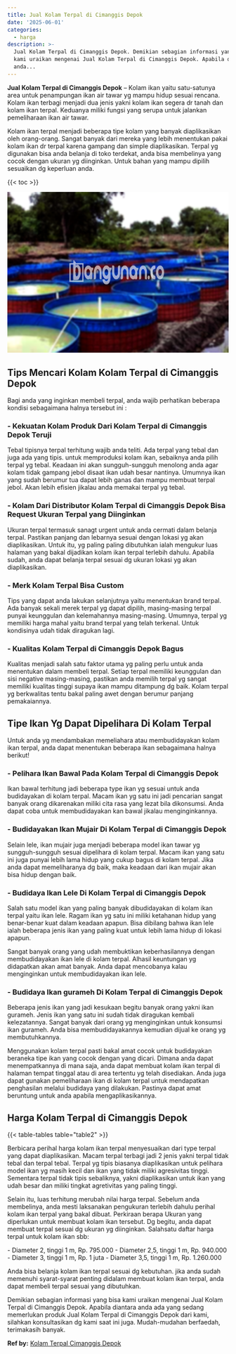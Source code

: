 ```yaml
---
title: Jual Kolam Terpal di Cimanggis Depok
date: '2025-06-01'
categories:
  - harga
description: >-
  Jual Kolam Terpal di Cimanggis Depok. Demikian sebagian informasi yang bisa
  kami uraikan mengenai Jual Kolam Terpal di Cimanggis Depok. Apabila diantara
  anda...
---
```


**Jual Kolam Terpal di Cimanggis Depok** – Kolam ikan yaitu satu-satunya area untuk penampungan ikan air tawar yg mampu hidup sesuai rencana. Kolam ikan terbagi menjadi dua jenis yakni kolam ikan segera dr tanah dan kolam ikan terpal. Keduanya miliki fungsi yang serupa untuk jalankan pemeliharaan ikan air tawar.

Kolam ikan terpal menjadi beberapa tipe kolam yang banyak diaplikasikan oleh orang-orang. Sangat banyak dari mereka yang lebih menentukan pakai kolam ikan dr terpal karena gampang dan simple diaplikasikan. Terpal yg digunakan bisa anda belanja di toko terdekat, anda bisa membelinya yang cocok dengan ukuran yg diinginkan. Untuk bahan yang mampu dipilih sesuaikan dg keperluan anda.

{{< toc >}}

![Jual Kolam Terpal di Cimanggis Depok](/images/jual-kolam-terpal-42.png)

## Tips Mencari Kolam Kolam Terpal di Cimanggis Depok

Bagi anda yang inginkan membeli terpal, anda wajib perhatikan beberapa kondisi sebagaimana halnya tersebut ini :

### \- Kekuatan Kolam Produk Dari Kolam Terpal di Cimanggis Depok Teruji

Tebal tipisnya terpal terhitung wajib anda teliti. Ada terpal yang tebal dan juga ada yang tipis. untuk memproduksi kolam ikan, sebaiknya anda pilih terpal yg tebal. Keadaan ini akan sungguh-sungguh menolong anda agar kolam tidak gampang jebol disaat ikan udah besar nantinya. Umumnya ikan yang sudah berumur tua dapat lebih ganas dan mampu membuat terpal jebol. Akan lebih efisien jikalau anda memakai terpal yg tebal.

### \- Kolam Dari Distributor Kolam Terpal di Cimanggis Depok Bisa Request Ukuran Terpal yang Diinginkan

Ukuran terpal termasuk sanagt urgent untuk anda cermati dalam belanja terpal. Pastikan panjang dan lebarnya sesuai dengan lokasi yg akan diaplikasikan. Untuk itu, yg paling paling dibutuhkan ialah mengukur luas halaman yang bakal dijadikan kolam ikan terpal terlebih dahulu. Apabila sudah, anda dapat belanja terpal sesuai dg ukuran lokasi yg akan diaplikasikan.

### \- Merk Kolam Terpal Bisa Custom

Tips yang dapat anda lakukan selanjutnya yaitu menentukan brand terpal. Ada banyak sekali merek terpal yg dapat dipilih, masing-masing terpal punyai keunggulan dan kelemahannya masing-masing. Umumnya, terpal yg memiliki harga mahal yaitu brand terpal yang telah terkenal. Untuk kondisinya udah tidak diragukan lagi.

### \- Kualitas Kolam Terpal di Cimanggis Depok Bagus

Kualitas menjadi salah satu faktor utama yg paling perlu untuk anda menentukan dalam membeli terpal. Setiap terpal memiliki keunggulan dan sisi negative masing-masing, pastikan anda memilih terpal yg sangat memiliki kualitas tinggi supaya ikan mampu ditampung dg baik. Kolam terpal yg berkwalitas tentu bakal paling awet dengan berumur panjang pemakaiannya.

## Tipe Ikan Yg Dapat Dipelihara Di Kolam Terpal

Untuk anda yg mendambakan memeliahara atau membudidayakan kolam ikan terpal, anda dapat menentukan beberapa ikan sebagaimana halnya berikut!

### \- Pelihara Ikan Bawal Pada Kolam Terpal di Cimanggis Depok

Ikan bawal terhitung jadi beberapa type ikan yg sesuai untuk anda budidayakan di kolam terpal. Macam ikan yg satu ini jadi pencarian sangat banyak orang dikarenakan miliki cita rasa yang lezat bila dikonsumsi. Anda dapat coba untuk membudidayakan kan bawal jikalau menginginkannya.

### \- Budidayakan Ikan Mujair Di Kolam Terpal di Cimanggis Depok

Selain lele, ikan mujair juga menjadi beberapa model ikan tawar yg sungguh-sungguh sesuai dipelihara di kolam terpal. Macam ikan yang satu ini juga punyai lebih lama hidup yang cukup bagus di kolam terpal. Jika anda dapat memeliharanya dg baik, maka keadaan dari ikan mujair akan bisa hidup dengan baik.

### \- Budidaya Ikan Lele Di Kolam Terpal di Cimanggis Depok

Salah satu model ikan yang paling banyak dibudidayakan di kolam ikan terpal yaitu ikan lele. Ragam ikan yg satu ini miliki ketahanan hidup yang benar-benar kuat dalam keadaan apapun. Bisa dibilang bahwa ikan lele ialah beberapa jenis ikan yang paling kuat untuk lebih lama hidup di lokasi apapun.

Sangat banyak orang yang udah membuktikan keberhasilannya dengan membudidayakan ikan lele di kolam terpal. Alhasil keuntungan yg didapatkan akan amat banyak. Anda dapat mencobanya kalau menginginkan untuk membudidayakan ikan lele.

### \- Budidaya Ikan gurameh Di Kolam Terpal di Cimanggis Depok

Beberapa jenis ikan yang jadi kesukaan begitu banyak orang yakni ikan gurameh. Jenis ikan yang satu ini sudah tidak diragukan kembali kelezatannya. Sangat banyak dari orang yg menginginkan untuk konsumsi ikan gurameh. Anda bisa membudidayakannya kemudian dijual ke orang yg membutuhkannya.

Menggunakan kolam terpal pasti bakal amat cocok untuk budidayakan beraneka tipe ikan yang cocok dengan yang dicari. Dimana anda dapat menempatkannya di mana saja, anda dapat membuat kolam ikan terpal di halaman tempat tinggal atau di area tertentu yg telah disediakan. Anda juga dapat gunakan pemeliharaan ikan di kolam terpal untuk mendapatkan penghasilan melalui budidaya yang dilakukan. Pastinya dapat amat beruntung untuk anda apabila mengaplikasikannya.

## Harga Kolam Terpal di Cimanggis Depok

{{< table-tables table="table2" >}}

Berbicara perihal harga kolam ikan terpal menyesuaikan dari type terpal yang dapat diaplikasikan. Macam terpal terbagi jadi 2 jenis yakni terpal tidak tebal dan terpal tebal. Terpal yg tipis biasanya diaplikasikan untuk pelihara model ikan yg masih kecil dan ikan yang tidak miliki agresivitas tinggi. Sementara terpal tidak tipis sebaliknya, yakni diaplikasikan untuk ikan yang udah besar dan miliki tingkat agretivitas yang paling tinggi.

Selain itu, luas terhitung merubah nilai harga terpal. Sebelum anda membelinya, anda mesti laksanakan pengukuran terlebih dahulu perihal kolam ikan terpal yang bakal dibuat. Perkiraan berapa Ukuran yang diperlukan untuk membuat kolam ikan tersebut. Dg begitu, anda dapat membuat terpal sesuai dg ukuran yg diinginkan. Salahsatu daftar harga terpal untuk kolam ikan sbb:

\- Diameter 2, tinggi 1 m, Rp. 795.000 - Diameter 2,5, tinggi 1 m, Rp. 940.000 - Diameter 3, tinggi 1 m, Rp. 1 juta - Diameter 3,5, tinggi 1 m, Rp. 1.260.000

Anda bisa belanja kolam ikan terpal sesuai dg kebutuhan. jika anda sudah memenuhi syarat-syarat penting didalam membuat kolam ikan terpal, anda dapat membeli terpal sesuai yang dibutuhkan.

Demikian sebagian informasi yang bisa kami uraikan mengenai Jual Kolam Terpal di Cimanggis Depok. Apabila diantara anda ada yang sedang memerlukan produk Jual Kolam Terpal di Cimanggis Depok dari kami, silahkan konsultasikan dg kami saat ini juga. Mudah-mudahan berfaedah, terimakasih banyak.

**Ref by:** [Kolam Terpal Cimanggis Depok](https://id.wikipedia.org/wiki/Kolam)
